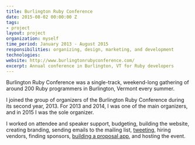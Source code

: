 ```yaml
---
title: Burlington Ruby Conference
date: 2015-08-02 00:00:00 Z
tags:
- project
layout: project
organization: myself
time_period: January 2013 - August 2015
responsibilities: organizing, design, marketing, and development
technologies: 
website: http://www.burlingtonrubyconference.com/
excerpt: Annual conference in Burlington, VT for Ruby developers
---
```


Burlington Ruby Conference was a single-track, weekend-long gathering of
around 200 Ruby programmers in Burlington, Vermont every summer.

I joined the group of organizers of the Burlington Ruby Conference
during its second year, 2013. For 2013 and 2014, I was one of the main
organizers, and in 2015 I was the sole organizer.

I worked on attendee and speaker support, budgeting, building the
website, creating branding, sending emails to the mailing list,
[tweeting](https://twitter.com/btvrubyconf), hiring vendors, finding
sponsors, [building a proposal
app](https://github.com/burlingtonruby/proposals), and hosting the event.
